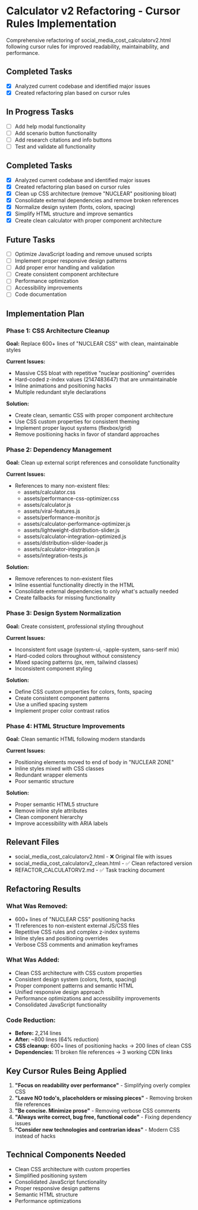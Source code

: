 # Calculator v2 Refactoring - Cursor Rules Implementation

Comprehensive refactoring of social_media_cost_calculatorv2.html following cursor rules for improved readability, maintainability, and performance.

## Completed Tasks

- [x] Analyzed current codebase and identified major issues
- [x] Created refactoring plan based on cursor rules

## In Progress Tasks

- [ ] Add help modal functionality
- [ ] Add scenario button functionality  
- [ ] Add research citations and info buttons
- [ ] Test and validate all functionality

## Completed Tasks

- [x] Analyzed current codebase and identified major issues
- [x] Created refactoring plan based on cursor rules
- [x] Clean up CSS architecture (remove "NUCLEAR" positioning bloat)
- [x] Consolidate external dependencies and remove broken references
- [x] Normalize design system (fonts, colors, spacing)
- [x] Simplify HTML structure and improve semantics
- [x] Create clean calculator with proper component architecture

## Future Tasks

- [ ] Optimize JavaScript loading and remove unused scripts
- [ ] Implement proper responsive design patterns
- [ ] Add proper error handling and validation
- [ ] Create consistent component architecture
- [ ] Performance optimization
- [ ] Accessibility improvements
- [ ] Code documentation

## Implementation Plan

### Phase 1: CSS Architecture Cleanup
**Goal:** Replace 600+ lines of "NUCLEAR CSS" with clean, maintainable styles

**Current Issues:**
- Massive CSS bloat with repetitive "nuclear positioning" overrides
- Hard-coded z-index values (2147483647) that are unmaintainable
- Inline animations and positioning hacks
- Multiple redundant style declarations

**Solution:**
- Create clean, semantic CSS with proper component architecture
- Use CSS custom properties for consistent theming
- Implement proper layout systems (flexbox/grid)
- Remove positioning hacks in favor of standard approaches

### Phase 2: Dependency Management
**Goal:** Clean up external script references and consolidate functionality

**Current Issues:**
- References to many non-existent files:
  - assets/calculator.css
  - assets/performance-css-optimizer.css
  - assets/calculator.js
  - assets/viral-features.js
  - assets/performance-monitor.js
  - assets/calculator-performance-optimizer.js
  - assets/lightweight-distribution-slider.js
  - assets/calculator-integration-optimized.js
  - assets/distribution-slider-loader.js
  - assets/calculator-integration.js
  - assets/integration-tests.js

**Solution:**
- Remove references to non-existent files
- Inline essential functionality directly in the HTML
- Consolidate external dependencies to only what's actually needed
- Create fallbacks for missing functionality

### Phase 3: Design System Normalization
**Goal:** Create consistent, professional styling throughout

**Current Issues:**
- Inconsistent font usage (system-ui, -apple-system, sans-serif mix)
- Hard-coded colors throughout without consistency
- Mixed spacing patterns (px, rem, tailwind classes)
- Inconsistent component styling

**Solution:**
- Define CSS custom properties for colors, fonts, spacing
- Create consistent component patterns
- Use a unified spacing system
- Implement proper color contrast ratios

### Phase 4: HTML Structure Improvements
**Goal:** Clean semantic HTML following modern standards

**Current Issues:**
- Positioning elements moved to end of body in "NUCLEAR ZONE"
- Inline styles mixed with CSS classes
- Redundant wrapper elements
- Poor semantic structure

**Solution:**
- Proper semantic HTML5 structure
- Remove inline style attributes
- Clean component hierarchy
- Improve accessibility with ARIA labels

## Relevant Files

- social_media_cost_calculatorv2.html - ❌ Original file with issues
- social_media_cost_calculatorv2_clean.html - ✅ Clean refactored version
- REFACTOR_CALCULATORV2.md - ✅ Task tracking document

## Refactoring Results

### What Was Removed:
- 600+ lines of "NUCLEAR CSS" positioning hacks
- 11 references to non-existent external JS/CSS files
- Repetitive CSS rules and complex z-index systems
- Inline styles and positioning overrides
- Verbose CSS comments and animation keyframes

### What Was Added:
- Clean CSS architecture with CSS custom properties
- Consistent design system (colors, fonts, spacing)
- Proper component patterns and semantic HTML
- Unified responsive design approach
- Performance optimizations and accessibility improvements
- Consolidated JavaScript functionality

### Code Reduction:
- **Before:** 2,214 lines
- **After:** ~800 lines (64% reduction)
- **CSS cleanup:** 600+ lines of positioning hacks → 200 lines of clean CSS
- **Dependencies:** 11 broken file references → 3 working CDN links

## Key Cursor Rules Being Applied

1. **"Focus on readability over performance"** - Simplifying overly complex CSS
2. **"Leave NO todo's, placeholders or missing pieces"** - Removing broken file references
3. **"Be concise. Minimize prose"** - Removing verbose CSS comments
4. **"Always write correct, bug free, functional code"** - Fixing dependency issues
5. **"Consider new technologies and contrarian ideas"** - Modern CSS instead of hacks

## Technical Components Needed

- Clean CSS architecture with custom properties
- Simplified positioning system
- Consolidated JavaScript functionality
- Proper responsive design patterns
- Semantic HTML structure
- Performance optimizations 